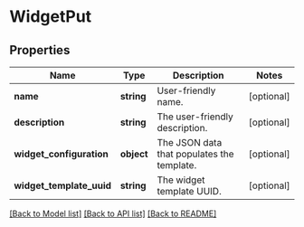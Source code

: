 # WidgetPut

## Properties
Name | Type | Description | Notes
------------ | ------------- | ------------- | -------------
**name** | **string** | User-friendly name. | [optional] 
**description** | **string** | The user-friendly description. | [optional] 
**widget_configuration** | **object** | The JSON data that populates the template. | [optional] 
**widget_template_uuid** | **string** | The widget template UUID. | [optional] 

[[Back to Model list]](../README.md#documentation-for-models) [[Back to API list]](../README.md#documentation-for-api-endpoints) [[Back to README]](../README.md)


